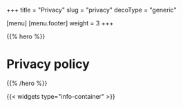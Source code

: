+++
title = "Privacy"
slug = "privacy"
decoType = "generic"

[menu]
	[menu.footer]
		weight = 3
+++

{{% hero %}}

# Privacy policy

{{% /hero %}}

{{< widgets type="info-container" >}}
